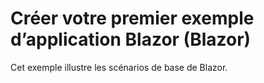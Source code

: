# <a name="build-your-first-blazor-app-sample-blazor"></a>Créer votre premier exemple d’application Blazor (Blazor)

Cet exemple illustre les scénarios de base de Blazor.
